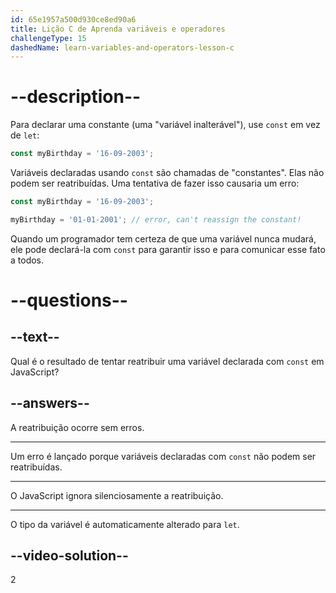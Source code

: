 ```yaml
---
id: 65e1957a500d930ce8ed90a6
title: Lição C de Aprenda variáveis e operadores
challengeType: 15
dashedName: learn-variables-and-operators-lesson-c
---
```


# --description--

Para declarar uma constante (uma "variável inalterável"), use `const` em vez de `let`:

```javascript
const myBirthday = '16-09-2003';
```

Variáveis declaradas usando `const` são chamadas de "constantes". Elas não podem ser reatribuídas. Uma tentativa de fazer isso causaria um erro:

```javascript
const myBirthday = '16-09-2003';

myBirthday = '01-01-2001'; // error, can't reassign the constant!
```

Quando um programador tem certeza de que uma variável nunca mudará, ele pode declará-la com `const` para garantir isso e para comunicar esse fato a todos.

# --questions--

## --text--

Qual é o resultado de tentar reatribuir uma variável declarada com `const` em JavaScript?

## --answers--

A reatribuição ocorre sem erros.

---

Um erro é lançado porque variáveis declaradas com `const` não podem ser reatribuídas.

---

O JavaScript ignora silenciosamente a reatribuição.

---

O tipo da variável é automaticamente alterado para `let`.


## --video-solution--

2
